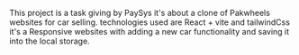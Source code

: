 This project is a task giving by PaySys it's about a clone of Pakwheels websites for car selling. technologies used are React + vite and tailwindCss it's a Responsive websites with adding a new car functionality and saving it into the local storage.
